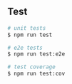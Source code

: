 ## Test

```bash
# unit tests
$ npm run test

# e2e tests
$ npm run test:e2e

# test coverage
$ npm run test:cov
```
